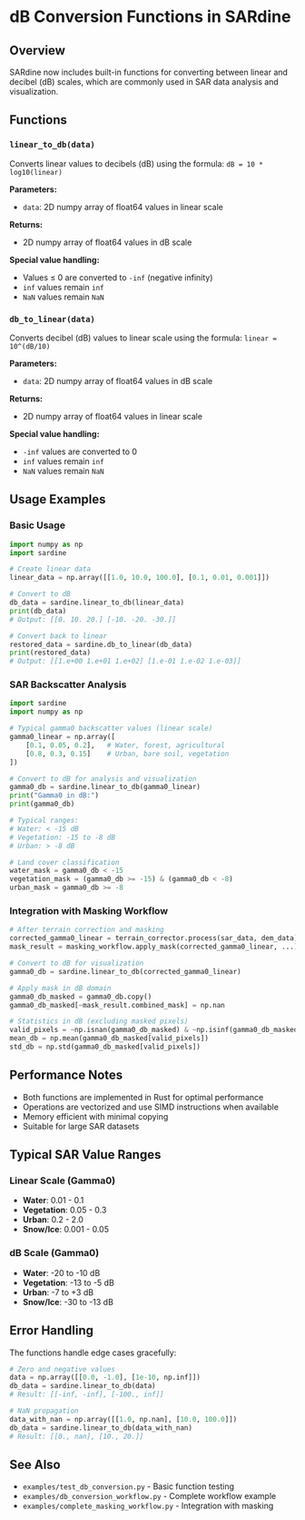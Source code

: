 # dB Conversion Functions in SARdine

## Overview

SARdine now includes built-in functions for converting between linear and decibel (dB) scales, which are commonly used in SAR data analysis and visualization.

## Functions

### `linear_to_db(data)`

Converts linear values to decibels (dB) using the formula: `dB = 10 * log10(linear)`

**Parameters:**
- `data`: 2D numpy array of float64 values in linear scale

**Returns:**
- 2D numpy array of float64 values in dB scale

**Special value handling:**
- Values ≤ 0 are converted to `-inf` (negative infinity)
- `inf` values remain `inf`
- `NaN` values remain `NaN`

### `db_to_linear(data)`

Converts decibel (dB) values to linear scale using the formula: `linear = 10^(dB/10)`

**Parameters:**
- `data`: 2D numpy array of float64 values in dB scale

**Returns:**
- 2D numpy array of float64 values in linear scale

**Special value handling:**
- `-inf` values are converted to 0
- `inf` values remain `inf`
- `NaN` values remain `NaN`

## Usage Examples

### Basic Usage

```python
import numpy as np
import sardine

# Create linear data
linear_data = np.array([[1.0, 10.0, 100.0], [0.1, 0.01, 0.001]])

# Convert to dB
db_data = sardine.linear_to_db(linear_data)
print(db_data)
# Output: [[0. 10. 20.] [-10. -20. -30.]]

# Convert back to linear
restored_data = sardine.db_to_linear(db_data)
print(restored_data)
# Output: [[1.e+00 1.e+01 1.e+02] [1.e-01 1.e-02 1.e-03]]
```

### SAR Backscatter Analysis

```python
import sardine
import numpy as np

# Typical gamma0 backscatter values (linear scale)
gamma0_linear = np.array([
    [0.1, 0.05, 0.2],   # Water, forest, agricultural
    [0.8, 0.3, 0.15]    # Urban, bare soil, vegetation
])

# Convert to dB for analysis and visualization
gamma0_db = sardine.linear_to_db(gamma0_linear)
print("Gamma0 in dB:")
print(gamma0_db)

# Typical ranges:
# Water: < -15 dB
# Vegetation: -15 to -8 dB  
# Urban: > -8 dB

# Land cover classification
water_mask = gamma0_db < -15
vegetation_mask = (gamma0_db >= -15) & (gamma0_db < -8)
urban_mask = gamma0_db >= -8
```

### Integration with Masking Workflow

```python
# After terrain correction and masking
corrected_gamma0_linear = terrain_corrector.process(sar_data, dem_data)
mask_result = masking_workflow.apply_mask(corrected_gamma0_linear, ...)

# Convert to dB for visualization
gamma0_db = sardine.linear_to_db(corrected_gamma0_linear)

# Apply mask in dB domain
gamma0_db_masked = gamma0_db.copy()
gamma0_db_masked[~mask_result.combined_mask] = np.nan

# Statistics in dB (excluding masked pixels)
valid_pixels = ~np.isnan(gamma0_db_masked) & ~np.isinf(gamma0_db_masked)
mean_db = np.mean(gamma0_db_masked[valid_pixels])
std_db = np.std(gamma0_db_masked[valid_pixels])
```

## Performance Notes

- Both functions are implemented in Rust for optimal performance
- Operations are vectorized and use SIMD instructions when available
- Memory efficient with minimal copying
- Suitable for large SAR datasets

## Typical SAR Value Ranges

### Linear Scale (Gamma0)
- **Water**: 0.01 - 0.1
- **Vegetation**: 0.05 - 0.3
- **Urban**: 0.2 - 2.0
- **Snow/Ice**: 0.001 - 0.05

### dB Scale (Gamma0)
- **Water**: -20 to -10 dB
- **Vegetation**: -13 to -5 dB
- **Urban**: -7 to +3 dB
- **Snow/Ice**: -30 to -13 dB

## Error Handling

The functions handle edge cases gracefully:

```python
# Zero and negative values
data = np.array([[0.0, -1.0], [1e-10, np.inf]])
db_data = sardine.linear_to_db(data)
# Result: [[-inf, -inf], [-100., inf]]

# NaN propagation
data_with_nan = np.array([[1.0, np.nan], [10.0, 100.0]])
db_data = sardine.linear_to_db(data_with_nan)
# Result: [[0., nan], [10., 20.]]
```

## See Also

- `examples/test_db_conversion.py` - Basic function testing
- `examples/db_conversion_workflow.py` - Complete workflow example
- `examples/complete_masking_workflow.py` - Integration with masking
